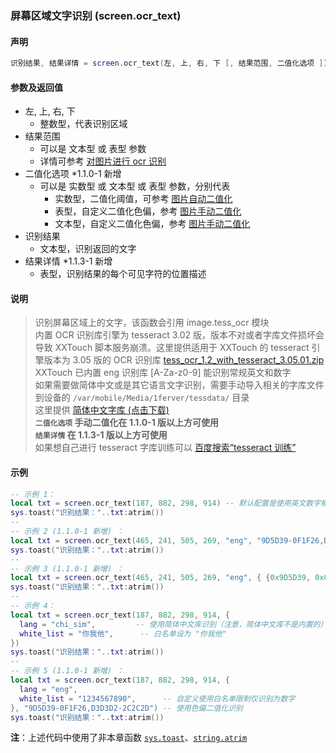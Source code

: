 ### 屏幕区域文字识别 \(**screen\.ocr\_text**\)


#### 声明
```lua
识别结果, 结果详情 = screen.ocr_text(左, 上, 右, 下 [, 结果范围, 二值化选项 ])
```


#### 参数及返回值
- 左, 上, 右, 下
    - 整数型，代表识别区域
- 结果范围
    - 可以是 文本型 或 表型 参数
    - 详情可参考 [对图片进行 ocr 识别](/Handbook/image/_tess_ocr.md)
- 二值化选项 \*1\.1\.0\-1 新增
    - 可以是 实数型 或 文本型 或 表型 参数，分别代表
      - 实数型，二值化阈值，可参考 [图片自动二值化](#opencv\-图片自动二值化\-cvbinaryzation)
      - 表型，自定义二值化色偏，参考 [图片手动二值化](#二值化处理图片对象\-binaryzation)
      - 文本型，自定义二值化色偏，参考 [图片手动二值化](#二值化处理图片对象\-binaryzation)
- 识别结果
    - 文本型，识别返回的文字
- 结果详情 \*1\.1\.3\-1 新增
    - 表型，识别结果的每个可见字符的位置描述


#### 说明
> 识别屏幕区域上的文字，该函数会引用 image\.tess_ocr 模块  
> 内置 OCR 识别库引擎为 tesseract 3\.02 版，版本不对或者字库文件损坏会导致 XXTouch 脚本服务崩溃。这里提供适用于 XXTouch 的 tesseract 引擎版本为 3\.05 版的 OCR 识别库 [tess_ocr_1.2_with_tesseract_3.05.01.zip](http://static.zybuluo.com/xxtouch/fxnwlp9ic4mzf01shxegkier/tess_ocr_1.2_with_tesseract_3.05.01.zip)  
> XXTouch 已内置 eng 识别库 \[A\-Za\-z0\-9\] 能识别常规英文和数字  
> 如果需要做简体中文或是其它语言文字识别，需要手动导入相关的字库文件到设备的 `/var/mobile/Media/1ferver/tessdata/` 目录  
> 这里提供 [简体中文字库 (点击下载) ](https://apt-pages.xxtouch.com/others/chi_sim.traineddata)  
> **`二值化选项` 手动二值化在 1\.1\.0\-1 版以上方可使用**  
> **`结果详情` 在 1\.1\.3\-1 版以上方可使用**  
> 如果想自己进行 tesseract 字库训练可以 [百度搜索“tesseract 训练”](https://www.baidu.com/s?wd=tesseract%20训练)  

  
#### 示例  
```lua
-- 示例 1：
local txt = screen.ocr_text(187, 882, 298, 914) -- 默认配置是使用英文数字模式识别文字
sys.toast("识别结果："..txt:atrim())
--
-- 示例 2 (1.1.0-1 新增) ：
local txt = screen.ocr_text(465, 241, 505, 269, "eng", "9D5D39-0F1F26,D3D3D2-2C2C2D") -- 使用色偏二值化识别
sys.toast("识别结果："..txt:atrim())
--
-- 示例 3 (1.1.0-1 新增) ：
local txt = screen.ocr_text(465, 241, 505, 269, "eng", { {0x9D5D39, 0x0F1F26}, {0xD3D3D2, 0x2C2C2D} }) -- 使用色偏二值化识别，同上
sys.toast("识别结果："..txt:atrim())
--
-- 示例 4：
local txt = screen.ocr_text(187, 882, 298, 914, {
  lang = "chi_sim",         -- 使用简体中文库识别（注意，简体中文库不是内置的）
  white_list = "你我他",      -- 白名单设为 "你我他"
})
sys.toast("识别结果："..txt:atrim())
--
-- 示例 5 (1.1.0-1 新增) ：
local txt = screen.ocr_text(187, 882, 298, 914, {
  lang = "eng",
  white_list = "1234567890",      -- 自定义使用白名单限制仅识别为数字
}, "9D5D39-0F1F26,D3D3D2-2C2C2D") -- 使用色偏二值化识别
sys.toast("识别结果："..txt:atrim())
```
**注**：上述代码中使用了非本章函数 [`sys.toast`](/Handbook/sys/sys.toast.md)、[`string.atrim`](/Handbook/ext-string/string.atrim.md)

